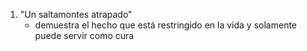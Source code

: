 1. "Un saltamontes atrapado"
    - demuestra el hecho que está restringido en la vida y solamente puede servir como cura
